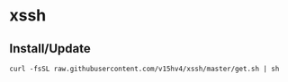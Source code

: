 # xssh

## Install/Update
```
curl -fsSL raw.githubusercontent.com/v15hv4/xssh/master/get.sh | sh
```
